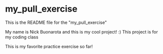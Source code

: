 # my_pull_exercise

This is the README file for the "my_pull_exercise"

My name is Nick Buonarota and this is my cool project! :) 
This project is for my coding class

This is my favorite practice exercise so far!
